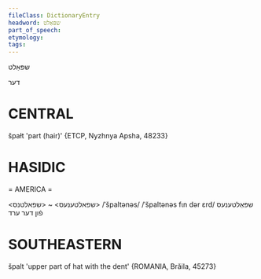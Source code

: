 ```yaml
---
fileClass: DictionaryEntry
headword: שפּאַלט
part_of_speech: 
etymology: 
tags: 
---
```

שפּאַלט

דער

CENTRAL
========

špaɫt 'part (hair)' {ETCP, Nyzhnya Apsha, 48233}

HASIDIC
=======
= AMERICA = 

<שפאלטענעס> ~ <שפאלטנס>
/ˈšpaltənəs/
/ˈšpaltənəs fɩn dər ɛrd/ שפּאַלטענעס פֿון דער ערד

SOUTHEASTERN
==============

špalt 'upper part of hat with the dent' {ROMANIA, Brăila, 45273}

